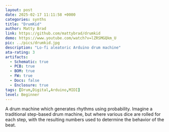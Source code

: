 ```yaml
---
layout: post
date: 2025-02-17 11:11:58 +0000
categories: synths
title: "DrumKid"
author: Matty Brad
link: https://github.com/mattybrad/drumkid
demo: https://www.youtube.com/watch?v=lZRSMGQkm_U
pic: ../pics/drumkid.jpg
description: "Lo-fi aleatoric Arduino drum machine"
ata-rating: 3
artifacts:
  - Schematic: true
  - PCB: true
  - BOM: true
  - FW: true
  - Docs: false
  - Enclosure: true
tags: [Drum,Digital,Arduino,MIDI]
level: Beginner
---
```


A drum machine which generates rhythms using probability. Imagine a traditional step-based drum machine, but where various dice are rolled for each step, with the resulting numbers used to determine the behavior of the beat.
